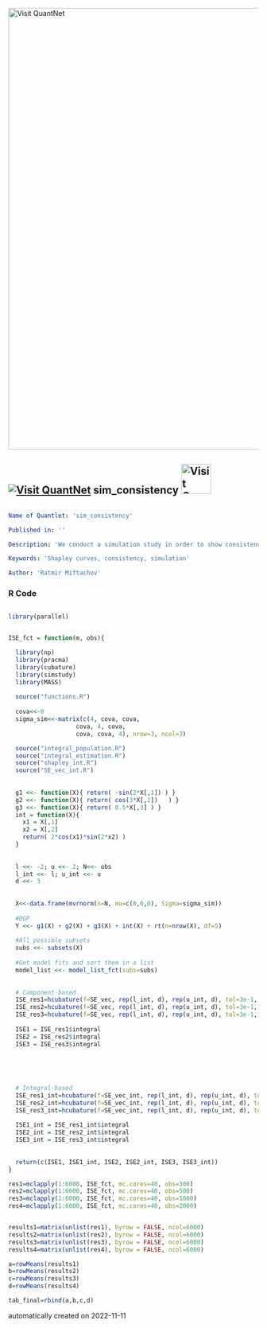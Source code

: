 [<img src="https://github.com/QuantLet/Styleguide-and-FAQ/blob/master/pictures/banner.png" width="888" alt="Visit QuantNet">](http://quantlet.de/)

## [<img src="https://github.com/QuantLet/Styleguide-and-FAQ/blob/master/pictures/qloqo.png" alt="Visit QuantNet">](http://quantlet.de/) **sim_consistency** [<img src="https://github.com/QuantLet/Styleguide-and-FAQ/blob/master/pictures/QN2.png" width="60" alt="Visit QuantNet 2.0">](http://quantlet.de/)

```yaml

Name of Quantlet: 'sim_consistency'

Published in: ''

Description: 'We conduct a simulation study in order to show consistency of component-based and integration-based Shapley curves.'

Keywords: 'Shapley curves, consistency, simulation'

Author: 'Ratmir Miftachov'
```

### R Code
```r

library(parallel)


ISE_fct = function(m, obs){

  library(np)
  library(pracma)
  library(cubature)
  library(simstudy)
  library(MASS)
  
  source("functions.R") 
  
  cova<<-0
  sigma_sim<<-matrix(c(4, cova, cova,
                   cova, 4, cova,
                   cova, cova, 4), nrow=3, ncol=3)

  source("integral_population.R")
  source("integral_estimation.R")
  source("shapley_int.R")
  source("SE_vec_int.R")
  
  
  g1 <<- function(X){ return( -sin(2*X[,1]) ) } 
  g2 <<- function(X){ return( cos(3*X[,2])   ) } 
  g3 <<- function(X){ return( 0.5*X[,3] ) } 
  int = function(X){
    x1 = X[,1]
    x2 = X[,2]
    return( 2*cos(x1)*sin(2*x2) ) 
  }
  
  
  l <<- -2; u <<- 2; N<<- obs
  l_int <<- l; u_int <<- u
  d <<- 3
  
  
  X<<-data.frame(mvrnorm(n=N, mu=c(0,0,0), Sigma=sigma_sim))
  
  #DGP
  Y <<- g1(X) + g2(X) + g3(X) + int(X) + rt(n=nrow(X), df=5)
  
  #All possible subsets
  subs <<- subsets(X)
  
  #Get model fits and sort them in a list
  model_list <<- model_list_fct(subs=subs) 
  
  
  # Component-based
  ISE_res1=hcubature(f=SE_vec, rep(l_int, d), rep(u_int, d), tol=3e-1, j=1)
  ISE_res2=hcubature(f=SE_vec, rep(l_int, d), rep(u_int, d), tol=3e-1, j=2)
  ISE_res3=hcubature(f=SE_vec, rep(l_int, d), rep(u_int, d), tol=3e-1, j=3)
  
  ISE1 = ISE_res1$integral 
  ISE2 = ISE_res2$integral 
  ISE3 = ISE_res3$integral 
  

  
  
  
  # Integral-based
  ISE_res1_int=hcubature(f=SE_vec_int, rep(l_int, d), rep(u_int, d), tol=3e-1, j=1)
  ISE_res2_int=hcubature(f=SE_vec_int, rep(l_int, d), rep(u_int, d), tol=3e-1, j=2)
  ISE_res3_int=hcubature(f=SE_vec_int, rep(l_int, d), rep(u_int, d), tol=3e-1, j=3)
  
  ISE1_int = ISE_res1_int$integral 
  ISE2_int = ISE_res2_int$integral  
  ISE3_int = ISE_res3_int$integral
  
  
  return(c(ISE1, ISE1_int, ISE2, ISE2_int, ISE3, ISE3_int))
}

res1=mclapply(1:6000, ISE_fct, mc.cores=40, obs=300)
res2=mclapply(1:6000, ISE_fct, mc.cores=40, obs=500)
res3=mclapply(1:6000, ISE_fct, mc.cores=40, obs=1000)
res4=mclapply(1:6000, ISE_fct, mc.cores=40, obs=2000)


results1=matrix(unlist(res1), byrow = FALSE, ncol=6000)
results2=matrix(unlist(res2), byrow = FALSE, ncol=6000)
results3=matrix(unlist(res3), byrow = FALSE, ncol=6000)
results4=matrix(unlist(res4), byrow = FALSE, ncol=6000)

a=rowMeans(results1)
b=rowMeans(results2)
c=rowMeans(results3)
d=rowMeans(results4)

tab_final=rbind(a,b,c,d)

```

automatically created on 2022-11-11